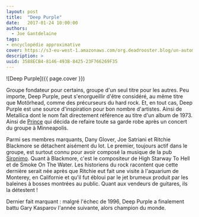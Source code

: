 ```yaml
---
layout: post
title:  "Deep Purple"
date:   2017-01-24 10:00:00
authors:
  - Joe Gantdelaine
tags:
- encyclopédie approximative
cover: https://s3-eu-west-1.amazonaws.com/org.deadrooster.blog/un-automne-2016-B.jpg
description: >
uuid: 3588ECB4-8146-493B-8425-23F766269F35
---
```


![Deep Purple]({{ page.cover }})

Groupe fondateur pour certains, groupe d'un seul titre pour les autres.
Peu importe, Deep Purple, peut s'enorgueillir d'être considéré, au même
titre que Motörhead, comme des précurseurs du hard rock. Et, en tout
cas, Deep Purple est une source d'inspiration pour bon nombre
d'artistes. Ainsi de Metallica dont le nom fait directement référence au
titre d'un album de 1973. Ainsi de [Prince][prince] qui décida de refaire toute sa garde
robe après un concert du groupe à Minneapolis.

Parmi ses membres marquants, Dany Glover, Joe Satriani et Ritchie
Blackmore se détachent aisément du lot. Le premier, toujours actif dans
le groupe, est surtout connu pour avoir composé la musique de la pub
[Sironimo][sironimo].
Quant à Blackmore, c'est le compositeur de High Starway To Hell et de
Smoke On The Water. Les historiens du rock racontent que cette dernière
serait née après que Ritchie eut fait une visite à l'aquarium de
Monterey, en Californie et qu'il fut ébloui par le jet brumeux produit
par les baleines à bosses montrées au public. Quant aux vendeurs de
guitares, ils la détestent !

Dernier fait marquant : malgré l'échec de 1996, Deep Purple a finalement
battu Gary Kasparov l'année suivante, alors champion du monde.

[prince]: http://www.deadrooster.org/Prince
[sironimo]: https://www.youtube.com/watch?v=hYWrobj7Rws
